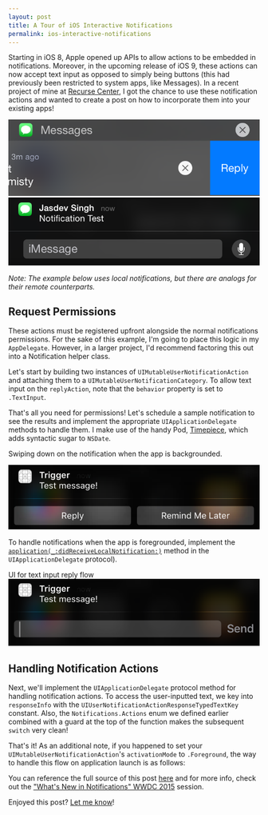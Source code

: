 ```yaml
---
layout: post
title: A Tour of iOS Interactive Notifications
permalink: ios-interactive-notifications
---
```


Starting in iOS 8, Apple opened up APIs to allow actions to be embedded in notifications. Moreover, in the upcoming release of iOS 9, these actions can now accept text input as opposed to simply being buttons (this had previously been restricted to system apps, like Messages). In a recent project of mine at [Recurse Center](https://www.recurse.com), I got the chance to use these notification actions and wanted to create a post on how to incorporate them into your existing apps!

![](/public/images/reply.png)
![](/public/images/textinput.png)

*Note: The example below uses local notifications, but there are analogs for their remote counterparts.*

## Request Permissions

These actions must be registered upfront alongside the normal notifications permissions. For the sake of this example, I'm going to place this logic in my `AppDelegate`. However, in a larger project, I'd recommend factoring this out into a Notification helper class.

Let's start by building two instances of `UIMutableUserNotificationAction` and attaching them to a `UIMutableUserNotificationCategory`. To allow text input on the `replyAction`, note that the `behavior` property is set to `.TextInput`.

<!-- {% gist 8eae09fb1efcb79019b7#file-appdelegate-swift %} -->

<script src="https://gist.github.com/Jasdev/8eae09fb1efcb79019b7.js?file=AppDelegate.swift"></script>

That's all you need for permissions! Let's schedule a sample notification to see the results and implement the appropriate `UIApplicationDelegate` methods to handle them. I make use of the handy Pod, [Timepiece](https://github.com/naoty/Timepiece), which adds syntactic sugar to `NSDate`.

<script src="https://gist.github.com/Jasdev/8eae09fb1efcb79019b7.js?file=NotificationScheduler.swift"></script>

Swiping down on the notification when the app is backgrounded.

![](/public/images/actions.png)

To handle notifications when the app is foregrounded, implement the [`application(_:didReceiveLocalNotification:)`](https://developer.apple.com/library/ios/documentation/UIKit/Reference/UIApplicationDelegate_Protocol/index.html#//apple_ref/occ/intfm/UIApplicationDelegate/application:didReceiveLocalNotification:) method in the `UIApplicationDelegate` protocol).

UI for text input reply flow
![](/public/images/replyaction.png)

## Handling Notification Actions

Next, we'll implement the `UIApplicationDelegate` protocol method for handling notification actions. To access the user-inputted text, we key into `responseInfo` with the `UIUserNotificationActionResponseTypedTextKey` constant. Also, the `Notifications.Actions` enum we defined earlier combined with a guard at the top of the function makes the subsequent `switch` very clean!

<script src="https://gist.github.com/Jasdev/8eae09fb1efcb79019b7.js?file=AppDelegateContinued.swift"></script>

That's it! As an additional note, if you happened to set your `UIMutableUserNotificationAction`'s `activationMode` to `.Foreground`, the way to handle this flow on application launch is as follows:

<script src="https://gist.github.com/Jasdev/8eae09fb1efcb79019b7.js?file=AppDelegateAside.swift"></script>

You can reference the full source of this post [here](https://gist.github.com/Jasdev/8eae09fb1efcb79019b7) and for more info, check out the ["What's New in Notifications" WWDC 2015](https://developer.apple.com/videos/wwdc/2015/?id=720) session.

Enjoyed this post? [Let me know](https://twitter.com/intent/tweet?text=A%20Tour%20of%20iOS%20Interactive%20Notifications%20by%20%40jasdev%20-%20http%3A%2F%2Fjasdev.me%2Fios-interactive-notifications%2F)!
